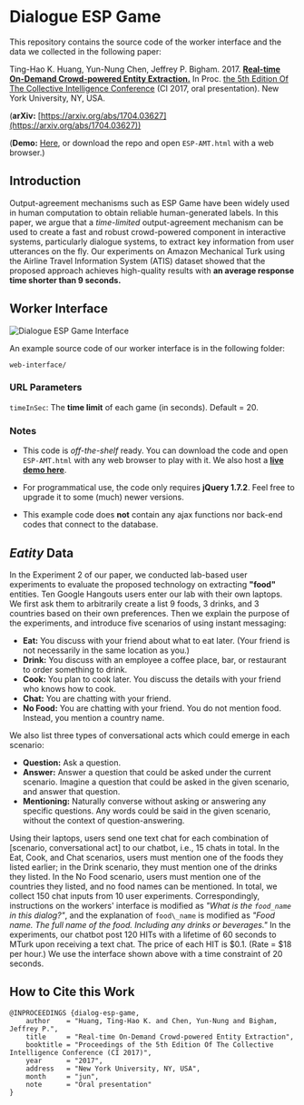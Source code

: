 # Dialogue ESP Game

This repository contains the source code of the worker interface and the data we collected in the following paper:


Ting-Hao K. Huang, Yun-Nung Chen, Jeffrey P. Bigham.
2017.
**[Real-time On-Demand Crowd-powered Entity Extraction.](https://arxiv.org/abs/1704.03627)**
In Proc. [the 5th Edition Of The Collective Intelligence Conference](http://collectiveintelligenceconference.org/index.html) (CI 2017, oral presentation).
New York University, NY, USA.

(**arXiv:** [https://arxiv.org/abs/1704.03627](https://arxiv.org/abs/1704.03627))

(**Demo:** [Here](https://www.cs.cmu.edu/~tinghaoh/project/dialog_esp_game/demo/ESP-AMT.html), or download the repo and open ```ESP-AMT.html``` with a web browser.)

## Introduction

Output-agreement mechanisms such as ESP Game have been widely used in human computation to obtain reliable human-generated labels. In this paper, we argue that a *time-limited* output-agreement mechanism can be used to create a fast and robust crowd-powered component in interactive systems, particularly dialogue systems, to extract key information from user utterances on the fly. Our experiments on Amazon Mechanical Turk using the Airline Travel Information System (ATIS) dataset showed that the proposed approach achieves high-quality results with **an average response time shorter than 9 seconds.**

## Worker Interface

![Dialogue ESP Game Interface](https://c1.staticflickr.com/3/2866/34005041255_a3aefed546_b.jpg)

An example source code of our worker interface is in the following folder:

```
web-interface/
```

### URL Parameters

```timeInSec```: The **time limit** of each game (in seconds). Default = 20.

### Notes

- This code is *off-the-shelf* ready. You can download the code and open ```ESP-AMT.html``` with any web browser to play with it. We also host a **[live demo here](https://www.cs.cmu.edu/~tinghaoh/project/dialog_esp_game/demo/ESP-AMT.html)**.

- For programmatical use, the code only requires **jQuery 1.7.2**. Feel free to upgrade it to some (much) newer versions.

- This example code does **not** contain any ajax functions nor back-end codes that connect to the database.

## *Eatity* Data

In the Experiment 2 of our paper, we conducted lab-based user experiments to evaluate the proposed technology on extracting **"food"** entities.
Ten Google Hangouts users enter our lab with their own laptops.
We first ask them to arbitrarily create a list 9 foods, 3 drinks, and 3 countries based on their own preferences.
Then we explain the purpose of the experiments, and introduce five scenarios of using instant messaging:


- **Eat:**
  You discuss with your friend about what to eat later. (Your friend is not necessarily in the same location as you.)
- **Drink:**
  You discuss with an employee a coffee place, bar, or restaurant to order something to drink.
- **Cook:**
  You plan to cook later. You discuss the details with your friend who knows how to cook.
- **Chat:**
  You are chatting with your friend.
- **No Food:**
        You are chatting with your friend.
        You do not mention food.
        Instead, you mention a country name.

We also list three types of conversational acts which could emerge in each scenario:

- **Question:**
        Ask a question.
- **Answer:**
        Answer a question that could be asked under the current scenario.
        Imagine a question that could be asked in the given scenario,
        and answer that question.
- **Mentioning:**
        Naturally converse without asking or answering any specific questions. 
        Any words could be said in the given scenario, without the context of question-answering.

Using their laptops, users send one text chat for each combination of [scenario, conversational act] to our chatbot, i.e., 15 chats in total.
In the Eat, Cook, and Chat scenarios, users must mention one of the foods they listed earlier;
in the Drink scenario, they must mention one of the drinks they listed.
In the No Food scenario, users must mention one of the countries they listed, and no food names can be mentioned.
In total, we collect 150 chat inputs from 10 user experiments.
Correspondingly, instructions on the workers' interface is modified as *"What is the ```food_name``` in this dialog?"*,
and the explanation of ```food\_name``` is modified as *"Food name. The full name of the food. Including any drinks or beverages."*
In the experiments, our chatbot post 120 HITs with a lifetime of 60 seconds to MTurk upon receiving a text chat.
The price of each HIT is $0.1. (Rate = $18 per hour.)
We use the interface shown above with a time constraint of 20 seconds. 




## How to Cite this Work

```
@INPROCEEDINGS {dialog-esp-game,
    author    = "Huang, Ting-Hao K. and Chen, Yun-Nung and Bigham, Jeffrey P.",
    title     = "Real-time On-Demand Crowd-powered Entity Extraction",
    booktitle = "Proceedings of the 5th Edition Of The Collective Intelligence Conference (CI 2017)",
    year      = "2017",
    address   = "New York University, NY, USA",
    month     = "jun",
    note      = "Oral presentation"
}
```
